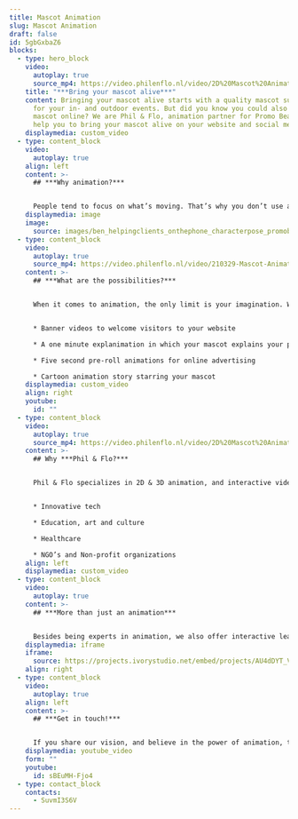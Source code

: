 ```yaml
---
title: Mascot Animation
slug: Mascot Animation
draft: false
id: 5gbGxbaZ6
blocks:
  - type: hero_block
    video:
      autoplay: true
      source_mp4: https://video.philenflo.nl/video/2D%20Mascot%20Animation%20%20Accounting%20Seed.mp4
    title: "***Bring your mascot alive***"
    content: Bringing your mascot alive starts with a quality mascot suit. Perfect
      for your in- and outdoor events. But did you know you could also use your
      mascot online? We are Phil & Flo, animation partner for Promo Bears. We
      help you to bring your mascot alive on your website and social media!
    displaymedia: custom_video
  - type: content_block
    video:
      autoplay: true
    align: left
    content: >-
      ## ***Why animation?***


      People tend to focus on what’s moving. That’s why you don’t use a cardboard cutout during live events but a custom made mascot. So why would you limit your website to images, if you could use video and animation content to draw attention to what’s important?
    displaymedia: image
    image:
      source: images/ben_helpingclients_onthephone_characterpose_promobearsusa1.jpg
  - type: content_block
    video:
      autoplay: true
      source_mp4: https://video.philenflo.nl/video/210329-Mascot-Animation-2D-Phil-en-Flo.mp4
    content: >-
      ## ***What are the possibilities?***


      When it comes to animation, the only limit is your imagination. We are happy to give you a short list of possibilities for mascot animation:


      * Banner videos to welcome visitors to your website

      * A one minute explanimation in which your mascot explains your product or service

      * Five second pre-roll animations for online advertising

      * Cartoon animation story starring your mascot
    displaymedia: custom_video
    align: right
    youtube:
      id: ""
  - type: content_block
    video:
      autoplay: true
      source_mp4: https://video.philenflo.nl/video/2D%20Mascot%20Animated%20Strata%20Union.mp4
    content: >-
      ## Why ***Phil & Flo?***


      Phil & Flo specializes in 2D & 3D animation, and interactive video content. For over 15 years we have specialized in our field of work. We believe in a future in which we can all breathe clean air and in which our kids can grow up healthy and go to school. To build towards this world we work together with a selection of organizations that share our vision. We focus on the following sectors:


      * Innovative tech

      * Education, art and culture

      * Healthcare

      * NGO’s and Non-profit organizations
    align: left
    displaymedia: custom_video
  - type: content_block
    video:
      autoplay: true
    content: >-
      ## ***More than just an animation***


      Besides being experts in animation, we also offer interactive leaflets and tours. Wondering what that is? Check one of our portfolio examples on the left. Interactive leaflets let you combine text, audio, video and animation to tell your brand's story. The sky's the limit!
    displaymedia: iframe
    iframe:
      source: https://projects.ivorystudio.net/embed/projects/AU4dDYT_VFMk
    align: right
  - type: content_block
    video:
      autoplay: true
    align: left
    content: >-
      ## ***Get in touch!***


      If you share our vision, and believe in the power of animation, then we would love to get in touch and discuss what we could do for you.
    displaymedia: youtube_video
    form: ""
    youtube:
      id: sBEuMH-Fjo4
  - type: contact_block
    contacts:
      - SuvmI3S6V
---
```

